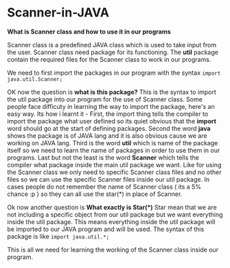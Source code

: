 # Scanner-in-JAVA
**What is Scanner class and how to use it in our programs**

Scanner class is a predefined JAVA class which is used to take input from the user.
Scanner class need package for its functioning. The __util__ package contain the required files for the Scanner class to work
in our programs.

We need to first import the packages in our program with the syntax ``import java.util.Scanner;``

OK now the question is **what is this package?**
This is the syntax to import the util package into our program for the use of Scanner class. Some people face difficuty in learning the way to import the package, here's an easy way. Its how i learnt it - First, the import thing tells the compiler to import the package what user defined so its quiet obvious that the **import** word should go at the start of defining packages. Second the word **java** shows the package is of JAVA lang and it is also obvious cause we are working on JAVA lang. Third is the word **util** which is name of the package itself so we need to learn the name of packages in order to use them in our programs. Last but not the least is the word **Scanner** which tells the compiler what package inside the main util package we want. Like for using the Scanner class we only need to specific Scanner class files and no other files so we can use the specific Scanner files inside our util package. In cases people do not remember the name of Scanner class ( its a 5% chance :p ) so they can all use the star(*) in place of Scanner. 

Ok now another question is **What exactly is Star(*)**
Star mean that we are not including a specific object from our util package but we want everything inside the util package. This means everything inside the util package will be imported to our JAVA program and will be used. The syntax of this package is like ``import java.util.*;``



This is all we need for learning the working of the Scanner class inside our program.
